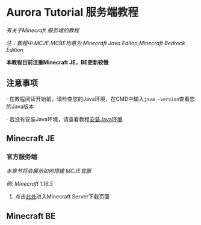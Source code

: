 # Aurora Tutorial 服务端教程

*有关于Minecraft 服务端的教程*

*注：教程中 MCJE,MCBE均意为 Minecraft Java Editon,Minecraft Bedrock Edition*

**本教程目前注重Minecraft JE，BE更新较慢**

## 注意事项

· 在教程阅读开始前，请检查您的Java环境，在CMD中输入`java -version`查看您的Java版本

· 若没有安装Java环境，请查看教程[安装Java环境](java/?id=如何配置java环境)

## Minecraft JE

### 官方服务端

*本章节将会展示如何搭建 MCJE官服*

*例: Minecraft 1.16.5*

1. 点击[此处](https://www.minecraft.net/zh-hans/download/server/)进入Minecraft Server下载页面

## Minecraft BE

